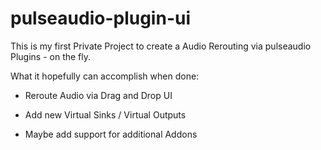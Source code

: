 # pulseaudio-plugin-ui

This is my first Private Project to create a Audio Rerouting via pulseaudio Plugins - on the fly.

What it hopefully can accomplish when done:

  - Reroute Audio via Drag and Drop UI
  - Add new Virtual Sinks / Virtual Outputs

  - Maybe add support for additional Addons
  
  
